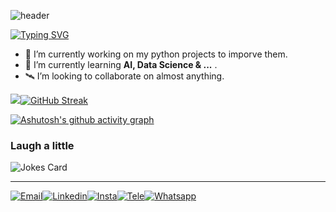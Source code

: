 ![header](https://capsule-render.vercel.app/api?type=waving&color=063ff9&height=200&width=20&section=header&text=Hi👋,%20I'm%20Parsa&fontSize=50&fontColor=f5f6f7&fontAlignY=40)

[![Typing SVG](https://readme-typing-svg.demolab.com?font=Agdasima&size=35&pause=1000&width=435&lines=A+Python+Developer)](https://git.io/typing-svg)

- 🔭 I’m currently working on my python projects to imporve them.
- 🌱 I’m currently learning **AI, Data Science & ...** .
- 🛰 I’m looking to collaborate on almost anything.

 ![](http://github-profile-summary-cards.vercel.app/api/cards/stats?username=Parsajf&theme=transparent)[![GitHub Streak](https://streak-stats.demolab.com?user=Parsajf&theme=transparent&hide_border=true&border_radius=1000&date_format=j%20M%5B%20Y%5D&fire=EB6600&ring=EB6600&currStreakNum=EB6600&currStreakLabel=EB6600&hide_total_contributions=true)](https://git.io/streak-stats)

 [![Ashutosh's github activity graph](https://github-readme-activity-graph.vercel.app/graph?username=Parsajf&custom_title=Contribution%20Graph&hide_border=true&theme=github-compact&line=063ff9&point=063ff9)](https://github.com/ashutosh00710/github-readme-activity-graph)

### Laugh a little

![Jokes Card](https://readme-jokes.vercel.app/api?hideBorder)

---

[![Email](https://img.icons8.com/?size=1x&id=37246&format=png)]()[![Linkedin](https://img.icons8.com/?size=1x&id=13930&format=png)]()[![Insta](https://img.icons8.com/?size=1x&id=Xy10Jcu1L2Su&format=png)]()[![Tele](https://img.icons8.com/?size=1x&id=63306&format=png)]()[![Whatsapp](https://img.icons8.com/?size=1x&id=16713&format=png)]()
<!--
<h1 align="center">Hi, I'm Parsa 👋</h1>

![trophy](https://github-profile-trophy.vercel.app/?username=ryo-ma&margin-w=15&margin-h=15&no-frame=true&no-bg=true&title=Stars,Followers,Commits,Issues,PullRequest,Reviews&theme=juicyfresh)
**Parsajf/Parsajf** is a ✨ _special_ ✨ repository because its `README.md` (this file) appears on your GitHub profile.

Here are some ideas to get you started:

- 🔭 I’m currently working on ...
- 🌱 I’m currently learning ...
- 👯 I’m looking to collaborate on ...
- 🤔 I’m looking for help with ...
- 💬 Ask me about ...
- 📫 How to reach me: ...
- 😄 Pronouns: ...
- ⚡ Fun fact: ...
-->
